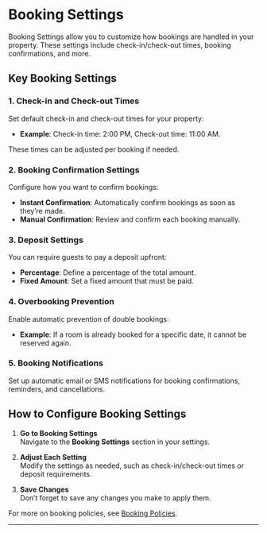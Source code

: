 # Booking Settings

Booking Settings allow you to customize how bookings are handled in your property. These settings include check-in/check-out times, booking confirmations, and more.

## Key Booking Settings

### 1. **Check-in and Check-out Times**

Set default check-in and check-out times for your property:

- **Example**: Check-in time: 2:00 PM, Check-out time: 11:00 AM.

These times can be adjusted per booking if needed.

### 2. **Booking Confirmation Settings**

Configure how you want to confirm bookings:

- **Instant Confirmation**: Automatically confirm bookings as soon as they’re made.
- **Manual Confirmation**: Review and confirm each booking manually.

### 3. **Deposit Settings**

You can require guests to pay a deposit upfront:

- **Percentage**: Define a percentage of the total amount.
- **Fixed Amount**: Set a fixed amount that must be paid.

### 4. **Overbooking Prevention**

Enable automatic prevention of double bookings:

- **Example**: If a room is already booked for a specific date, it cannot be reserved again.

### 5. **Booking Notifications**

Set up automatic email or SMS notifications for booking confirmations, reminders, and cancellations.

## How to Configure Booking Settings

1. **Go to Booking Settings**  
   Navigate to the **Booking Settings** section in your settings.

2. **Adjust Each Setting**  
   Modify the settings as needed, such as check-in/check-out times or deposit requirements.

3. **Save Changes**  
   Don’t forget to save any changes you make to apply them.

For more on booking policies, see [Booking Policies]( /user-docs/reservations/policies).

---
